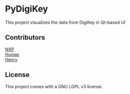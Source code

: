 # PyDigiKey
This project visualizes the data from DigiKey in Qt-based UI

## Contributors
[NXP]()  
[Humax]()  
[Henry](vqtrong@humaxdigital.com)

## License
This project comes with a GNU LGPL v3 license.
